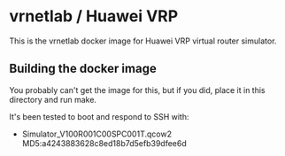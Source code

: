 vrnetlab / Huawei VRP
=====================
This is the vrnetlab docker image for Huawei VRP virtual router simulator.

Building the docker image
-------------------------
You probably can't get the image for this, but if you did, place it in this
directory and run make.

It's been tested to boot and respond to SSH with:

 * Simulator_V100R001C00SPC001T.qcow2  MD5:a4243883628c8ed18b7d5efb39dfee6d 

